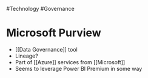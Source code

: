 #Technology #Governance 
 
 # Microsoft Purview
 - [[Data Governance]] tool
 - Lineage?
 - Part of [[Azure]] services from [[Microsoft]]
 - Seems to leverage Power BI Premium in some way